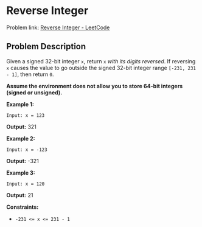 # Reverse Integer

Problem link: [Reverse Integer - LeetCode](https://leetcode.com/problems/reverse-integer/description/)

## Problem Description

Given a signed 32-bit integer `x`, return `x` _with its digits reversed_. If reversing `x` causes the value to go outside the signed 32-bit integer range `[-231, 231 - 1]`, then return `0`.

**Assume the environment does not allow you to store 64-bit integers (signed or unsigned).**

**Example 1:**

`Input: x = 123`

**Output:** 321

**Example 2:**

`Input: x = -123`

**Output:** -321

**Example 3:**

`Input: x = 120`

**Output:** 21

**Constraints:**

- `-231 <= x <= 231 - 1`
